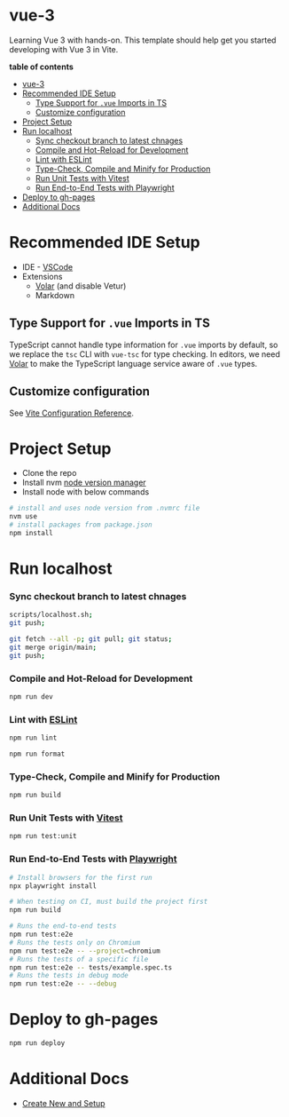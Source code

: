 # vue-3

Learning Vue 3 with hands-on.
This template should help get you started developing with Vue 3 in Vite.

**table of contents**
- [vue-3](#vue-3)
- [Recommended IDE Setup](#recommended-ide-setup)
  - [Type Support for `.vue` Imports in TS](#type-support-for-vue-imports-in-ts)
  - [Customize configuration](#customize-configuration)
- [Project Setup](#project-setup)
- [Run localhost](#run-localhost)
    - [Sync checkout branch to latest chnages](#sync-checkout-branch-to-latest-chnages)
    - [Compile and Hot-Reload for Development](#compile-and-hot-reload-for-development)
    - [Lint with ESLint](#lint-with-eslint)
    - [Type-Check, Compile and Minify for Production](#type-check-compile-and-minify-for-production)
    - [Run Unit Tests with Vitest](#run-unit-tests-with-vitest)
    - [Run End-to-End Tests with Playwright](#run-end-to-end-tests-with-playwright)
- [Deploy to gh-pages](#deploy-to-gh-pages)
- [Additional Docs](#additional-docs)


# Recommended IDE Setup

- IDE - [VSCode](https://code.visualstudio.com/)
- Extensions
  - [Volar](https://marketplace.visualstudio.com/items?itemName=Vue.volar) (and disable Vetur)
  - Markdown

## Type Support for `.vue` Imports in TS

TypeScript cannot handle type information for `.vue` imports by default, so we replace the `tsc` CLI with `vue-tsc` for type checking. In editors, we need [Volar](https://marketplace.visualstudio.com/items?itemName=Vue.volar) to make the TypeScript language service aware of `.vue` types.

## Customize configuration

See [Vite Configuration Reference](https://vite.dev/config/).

# Project Setup

- Clone the repo
- Install nvm [node version manager](https://github.com/nvm-sh/nvm?tab=readme-ov-file#install--update-script)
- Install node with below commands

```sh
# install and uses node version from .nvmrc file
nvm use
# install packages from package.json
npm install
```

# Run localhost

### Sync checkout branch to latest chnages

```sh
scripts/localhost.sh;
git push;
```

```sh
git fetch --all -p; git pull; git status;
git merge origin/main;
git push;
```

### Compile and Hot-Reload for Development

```sh
npm run dev
```

### Lint with [ESLint](https://eslint.org/)

```sh
npm run lint
```

```sh
npm run format
```

### Type-Check, Compile and Minify for Production

```sh
npm run build
```

### Run Unit Tests with [Vitest](https://vitest.dev/)

```sh
npm run test:unit
```

### Run End-to-End Tests with [Playwright](https://playwright.dev)

```sh
# Install browsers for the first run
npx playwright install

# When testing on CI, must build the project first
npm run build

# Runs the end-to-end tests
npm run test:e2e
# Runs the tests only on Chromium
npm run test:e2e -- --project=chromium
# Runs the tests of a specific file
npm run test:e2e -- tests/example.spec.ts
# Runs the tests in debug mode
npm run test:e2e -- --debug
```

# Deploy to gh-pages

```sh
npm run deploy
```

# Additional Docs

- [Create New and Setup](./docs/README.md)
